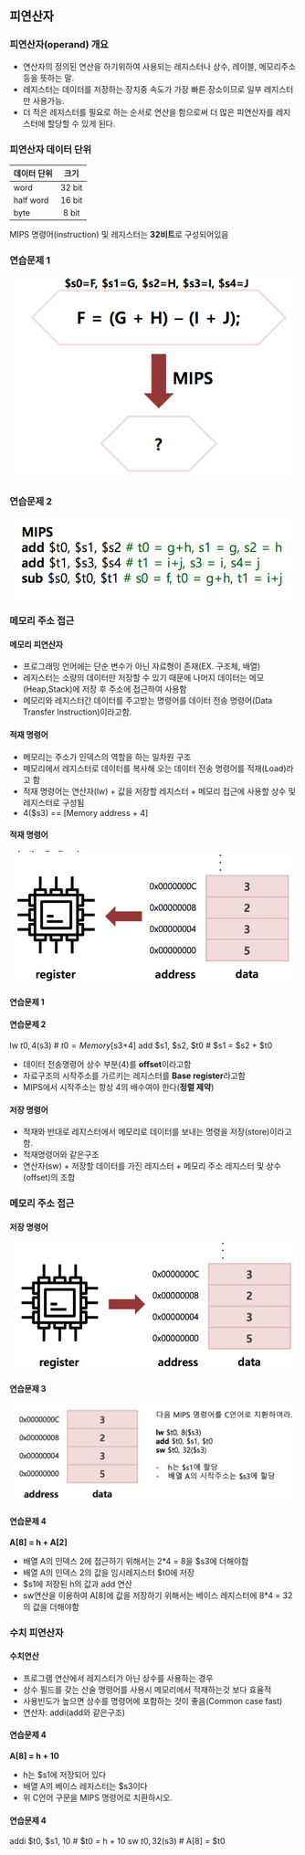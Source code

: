 
## 피연산자

### 피연산자(operand) 개요

* 연산자의 정의된 연산을 하기위하여 사용되는 레지스터나 상수, 레이블, 메모리주소 등을 뜻하는 말.
* 레지스터는 데이터를 저장하는 장치중 속도가 가장 빠른 장소이므로 일부 레지스터만 사용가능.
* 더 적은 레지스터를 필요로 하는 순서로 연산을 함으로써 더 많은 피연산자를 레지스터에 할당할 수 있게 된다.


### 피연산자 데이터 단위

|데이터 단위 |크기|
|:--------|:--------:|
|word |32 bit|
|half word |16 bit|
|byte |8 bit|

MIPS 명령어(instruction) 및 레지스터는
**32비트**로 구성되어있음

### 연습문제 1

![PSU](img/10-1.png)

### 연습문제 2

![PSU](img/10-2.png)


### 메모리 주소 접근

#### 메모리 피연산자

* 프로그래밍 언어에는 단순 변수가 아닌 자료형이 존재(EX. 구조체, 배열)
* 레지스터는 소량의 데이터만 저장할 수 있기 때문에 나머지 데이터는 메모 (Heap,Stack)에 저장 후 주소에 접근하여 사용함
* 메모리와 레지스터간 데이터를 주고받는 명령어를 데이터 전송 명령어(Data Transfer Instruction)이라고함.

#### 적재 명령어

* 메모리는 주소가 인덱스의 역할을 하는 일차원 구조
* 메모리에서 레지스터로 데이터를 복사해 오는 데이터 전송 명령어를 적재(Load)라고 함
* 적재 명령어는 연산자(lw) + 값을 저장할 레지스터 + 메모리 접근에 사용할 상수 및 레지스터로 구성됨
* 4($s3) == [Memory address + 4]

#### 적재 명령어

![PSU](img/10-3.png)


#### 연습문제 1

#### 연습문제 2
lw $t0, 4($s3) # $t0 = Memory[$s3+4]
add $s1, $s2, $t0 # $s1 = $s2 + $t0

- 데이터 전송명령어 상수 부분(4)를 **offset**이라고함
- 자료구조의 시작주소를 가르키는 레지스터를 **Base register**라고함
- MIPS에서 시작주소는 항상 4의 배수여야 한다(**정렬 제약**)



#### 저장 명령어
* 적재와 반대로 레지스터에서 메모리로 데이터를 보내는 명령을 저장(store)이라고 함.
* 적재명령어와 같은구조
* 연산자(sw) + 저장할 데이터를 가진 레지스터 + 메모리 주소 레지스터 및 상수(offset)의 조합


### 메모리 주소 접근

#### 저장 명령어

![PSU](img/10-4.png)

#### 연습문제 3

![PSU](img/10-5.png)

#### 연습문제 4

**A[8] = h + A[2]**

- 배열 A의 인덱스 2에 접근하기 위해서는 2*4 = 8을 $s3에 더해야함
- 배열 A의 인덱스 2의 값을 임시레지스터 $t0에 저장
- $s1에 저장된 h의 값과 add 연산
- sw연산을 이용하여 A[8]에 값을 저장하기 위해서는 베이스 레지스터에 8*4 = 32의 값을 더해야함


### 수치 피연산자

#### 수치연산

* 프로그램 연산에서 레지스터가 아닌 상수를 사용하는 경우
* 상수 필드를 갖는 산술 명령어를 사용시 메모리에서 적재하는것 보다 효율적
* 사용빈도가 높으면 상수를 명령어에 포함하는 것이 좋음(Common case fast)
* 연산자: addi(add와 같은구조)


#### 연습문제 4

**A[8] = h + 10**

- h는 $s1에 저장되어 있다
- 배열 A의 베이스 레지스터는 $s3이다
- 위 C언어 구문을 MIPS 명령어로 치환하시오.

#### 연습문제 4
addi $t0, $s1, 10 # $t0 = h + 10
sw $t0,32($s3) # A[8] = $t0
